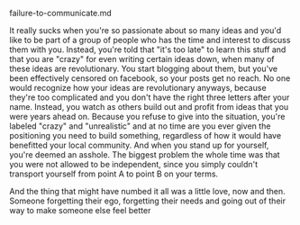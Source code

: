 failure-to-communicate.md  

It really sucks when you're so passionate about so many ideas and you'd like to be part of a group of people who has the time and interest to discuss them with you.  Instead, you're told that "it's too late" to learn this stuff and that you are "crazy" for even writing certain ideas down, when many of these ideas are revolutionary.  You start blogging about them, but you've been effectively censored on facebook, so your posts get no reach.  No one would recognize how your ideas are revolutionary anyways, because they're too complicated and you don't have the right three letters after your name. Instead, you watch as others build out and profit from ideas that you were years ahead on. Because you refuse to give into the situation, you're labeled "crazy" and "unrealistic" and at no time are you ever given the positioning you need to build something, regardless of how it would have benefitted your local community. And when you stand up for yourself, you're deemed an asshole.  The biggest problem the whole time was that you were not allowed to be independent, since you simply couldn't transport yourself from point A to point B on your terms.  

And the thing that might have numbed it all was a little love, now and then.  Someone forgetting their ego, forgetting their needs and going out of their way to make someone else feel better